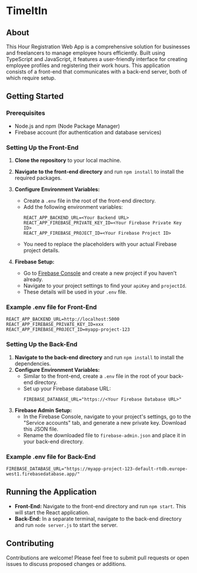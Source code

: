 # TimeItIn

## About

This Hour Registration Web App is a comprehensive solution for businesses and freelancers to manage employee hours efficiently. Built using TypeScript and JavaScript, it features a user-friendly interface for creating employee profiles and registering their work hours. This application consists of a front-end that communicates with a back-end server, both of which require setup.

## Getting Started

### Prerequisites

- Node.js and npm (Node Package Manager)
- Firebase account (for authentication and database services)

### Setting Up the Front-End

1. **Clone the repository** to your local machine.
2. **Navigate to the front-end directory** and run `npm install` to install the required packages.
3. **Configure Environment Variables:**

   - Create a `.env` file in the root of the front-end directory.
   - Add the following environment variables:
     ```
     REACT_APP_BACKEND_URL=<Your Backend URL>
     REACT_APP_FIREBASE_PRIVATE_KEY_ID=<Your Firebase Private Key ID>
     REACT_APP_FIREBASE_PROJECT_ID=<Your Firebase Project ID>
     ```
   - You need to replace the placeholders with your actual Firebase project details.

4. **Firebase Setup:**
   - Go to [Firebase Console](https://console.firebase.google.com/) and create a new project if you haven't already.
   - Navigate to your project settings to find your `apiKey` and `projectId`.
   - These details will be used in your `.env` file.

### Example .env file for Front-End

```
REACT_APP_BACKEND_URL=http://localhost:5000
REACT_APP_FIREBASE_PRIVATE_KEY_ID=xxx
REACT_APP_FIREBASE_PROJECT_ID=myapp-project-123
```

### Setting Up the Back-End

1. **Navigate to the back-end directory** and run `npm install` to install the dependencies.
2. **Configure Environment Variables:**
   - Similar to the front-end, create a `.env` file in the root of your back-end directory.
   - Set up your Firebase database URL:
     ```
     FIREBASE_DATABASE_URL="https://<Your Firebase Database URL>"
     ```
3. **Firebase Admin Setup:**
   - In the Firebase Console, navigate to your project's settings, go to the "Service accounts" tab, and generate a new private key. Download this JSON file.
   - Rename the downloaded file to `firebase-admin.json` and place it in your back-end directory.

### Example .env file for Back-End

```
FIREBASE_DATABASE_URL="https://myapp-project-123-default-rtdb.europe-west1.firebasedatabase.app/"
```

## Running the Application

- **Front-End:** Navigate to the front-end directory and run `npm start`. This will start the React application.
- **Back-End:** In a separate terminal, navigate to the back-end directory and run `node server.js` to start the server.

## Contributing

Contributions are welcome! Please feel free to submit pull requests or open issues to discuss proposed changes or additions.
